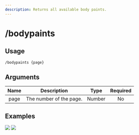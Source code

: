 ```yaml
---
description: Returns all available body paints.
---
```


# /bodypaints

## Usage

```
/bodypaints {page}
```

## Arguments

| Name | Description             | Type   | Required |
| :--: | :---------------------: | :----: | :------: |
| page | The number of the page. | Number | No       |

## Examples

![](https://github.com/user-attachments/assets/a9b2b751-606f-49d0-a35e-516342ded599)
![](https://github.com/user-attachments/assets/8a5077ca-31fc-4ccb-bb6c-39cd865954c2)
